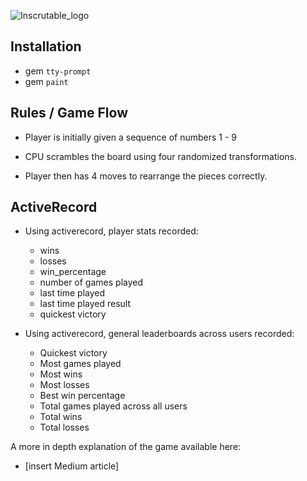 
![Inscrutable_logo](https://user-images.githubusercontent.com/47403119/62002209-8ef0d980-b0bc-11e9-877c-b9ac85c20024.png)

## Installation 

- gem `tty-prompt`
- gem `paint`

## Rules / Game Flow

- Player is initially given a sequence of numbers 1 - 9 

- CPU scrambles the board using four randomized transformations.
    
- Player then has 4 moves to rearrange the pieces correctly.

## ActiveRecord

- Using activerecord, player stats recorded: 
    * wins
    * losses
    * win_percentage
    * number of games played
    * last time played 
    * last time played result
    * quickest victory

- Using activerecord, general leaderboards across users recorded:
    * Quickest victory
    * Most games played 
    * Most wins 
    * Most losses
    * Best win percentage
    * Total games played across all users
    * Total wins
    * Total losses

A more in depth explanation of the game available here:
  - [insert Medium article]
